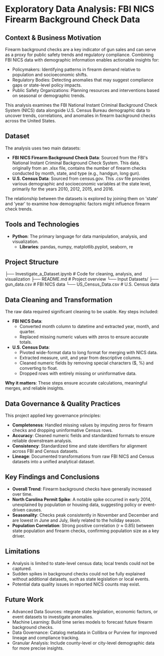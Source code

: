 # **Exploratory Data Analysis: FBI NICS Firearm Background Check Data**

## **Context & Business Motivation**
Firearm background checks are a key indicator of gun sales and can serve as a proxy for public safety trends and regulatory compliance. Combining FBI NICS data with demographic information enables actionable insights for:
- Policymakers: Identifying patterns in firearm demand relative to population and socioeconomic shifts.
- Regulatory Bodies: Detecting anomalies that may suggest compliance gaps or state-level policy impacts.
- Public Safety Organizations: Planning resources and interventions based on seasonal or demographic trends.

This analysis examines the FBI National Instant Criminal Background Check System (NICS) data alongside U.S. Census Bureau demographic data to uncover trends, correlations, and anomalies in firearm background checks across the United States.

## **Dataset**

The analysis uses two main datasets:

* **FBI NICS Firearm Background Check Data**: Sourced from the FBI's National Instant Criminal Background Check System. This data, originally from an .xlsx file, contains the number of firearm checks conducted by month, state, and type (e.g., handgun, long gun).  
* **U.S. Census Data**: Sourced from census.gov. This .csv file provides various demographic and socioeconomic variables at the state level, primarily for the years 2010, 2012, 2015, and 2016.

The relationship between the datasets is explored by joining them on 'state' and 'year' to examine how demographic factors might influence firearm check trends.

## **Tools and Technologies**

* **Python**: The primary language for data manipulation, analysis, and visualization.  
  * **Libraries**: pandas, numpy, matplotlib.pyplot, seaborn, re

## **Project Structure**

├── Investigate_a_Dataset.ipynb   # Code for cleaning, analysis, and visualization
├── README.md                     # Project overview
└── Input Datasets/
    ├── gun_data.csv              # FBI NICS data
    └── US_Census_Data.csv        # U.S. Census data

## **Data Cleaning and Transformation**

The raw data required significant cleaning to be usable. Key steps included:

* **FBI NICS Data**:  
  * Converted month column to datetime and extracted year, month, and quarter.  
  * Replaced missing numeric values with zeros to ensure accurate totals.  
* **U.S. Census Data**: 
  * Pivoted wide-format data to long format for merging with NICS data.
  * Extracted measure, unit, and year from descriptive columns.
  * Cleaned numeric fields by removing special characters ($, %) and converting to float.
  * Dropped rows with entirely missing or uninformative data.
 
**Why it matters**: These steps ensure accurate calculations, meaningful merges, and reliable insights.
 
 ## **Data Governance & Quality Practices**
 
This project applied key governance principles:
- **Completeness**: Handled missing values by imputing zeros for firearm checks and dropping uninformative Census rows.
- **Accuracy**: Cleaned numeric fields and standardized formats to ensure reliable downstream analysis.
- **Consistency**: Standardized time and state identifiers for alignment across FBI and Census datasets.
- **Lineage**: Documented transformations from raw FBI NICS and Census datasets into a unified analytical dataset.


## **Key Findings and Conclusions**

* **Overall Trend**: Firearm background checks have generally increased over time.
* **North Carolina Permit Spike**: A notable spike occurred in early 2014, unexplained by population or housing data, suggesting policy or event-driven causes.
* **Seasonality**: Checks peak consistently in November and December and are lowest in June and July, likely related to the holiday season.
* **Population Correlation**: Strong positive correlation (r ≈ 0.85) between state population and firearm checks, confirming population size as a key driver.

## **Limitations**

* Analysis is limited to state-level census data; local trends could not be captured.
* Sudden spikes in background checks could not be fully explained without additional datasets, such as state legislation or local events.
* Potential data quality issues in reported NICS counts may exist.

## **Future Work**

* Advanced Data Sources: ntegrate state legislation, economic factors, or event datasets to investigate anomalies.
* Machine Learning: Build time series models to forecast future firearm background checks.
* Data Governance: Catalog metadata in Collibra or Purview for improved lineage and compliance tracking.
* Granular Analysis: Include county-level or city-level demographic data for more precise insights.
